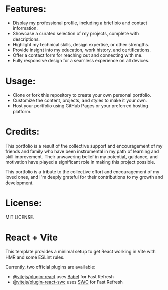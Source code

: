 # Features:

- Display my professional profile, including a brief bio and contact information.
- Showcase a curated selection of my projects, complete with descriptions.
- Highlight my technical skills, design expertise, or other strengths.
- Provide insight into my education, work history, and certifications.
- Offer a contact form for reaching out and connecting with me.
- Fully responsive design for a seamless experience on all devices.

# Usage:

- Clone or fork this repository to create your own personal portfolio.
- Customize the content, projects, and styles to make it your own.
- Host your portfolio using GitHub Pages or your preferred hosting platform.

# Credits:

This portfolio is a result of the collective support and encouragement of my friends and family who have been instrumental in my path of learning and skill improvement. Their unwavering belief in my potential, guidance, and motivation have played a significant role in making this project possible.

This portfolio is a tribute to the collective effort and encouragement of my loved ones, and I'm deeply grateful for their contributions to my growth and development.

# License:
MIT LICENSE.


# React + Vite

This template provides a minimal setup to get React working in Vite with HMR and some ESLint rules.

Currently, two official plugins are available:

- [@vitejs/plugin-react](https://github.com/vitejs/vite-plugin-react/blob/main/packages/plugin-react/README.md) uses [Babel](https://babeljs.io/) for Fast Refresh
- [@vitejs/plugin-react-swc](https://github.com/vitejs/vite-plugin-react-swc) uses [SWC](https://swc.rs/) for Fast Refresh
